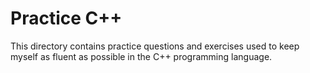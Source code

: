 # Practice C++

This directory contains practice questions and exercises used to keep myself as fluent as possible 
in the C++ programming language. 